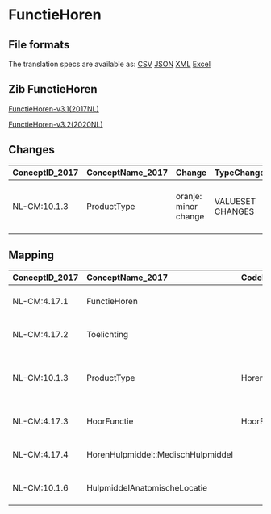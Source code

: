 # FunctieHoren
## File formats

The translation specs are available as: 
[CSV](../csv/FunctieHoren.csv) [JSON](../json/FunctieHoren.json) [XML](../xml/FunctieHoren.xml) [Excel](../excel/FunctieHoren.xlsx)



## Zib FunctieHoren

[FunctieHoren-v3.1(2017NL)](https://zibs.nl/wiki/FunctieHoren-v3.1(2017NL))

[FunctieHoren-v3.2(2020NL)](https://zibs.nl/wiki/FunctieHoren-v3.2(2020NL))









## Changes

| ConceptID_2017   | ConceptName_2017   | Change               | TypeChange       | Impact_heen   | TRANSLATIE_spec_heen                  | Impact_terug   | TRANSLATIE_spec_terug                 | Omschrijving                                |
|:-----------------|:-------------------|:---------------------|:-----------------|:--------------|:--------------------------------------|:---------------|:--------------------------------------|:--------------------------------------------|
| NL-CM:10.1.3     | ProductType        | oranje: minor change | VALUESET CHANGES | Low           | valuesets 2017 -> valueset 2020 regel | Medium         | valuesets 2017 <- valueset 2020 regel | Foutieve Snomed code aangepast in codelijst |

## Mapping

| ConceptID_2017   | ConceptName_2017                   | Codelists_2017               | Change                  | ConceptID_2020   | ConceptName_2020                   | Codelists_2020               | Bits    | Omschrijving                                | TypeChange       | Impact_heen   | TRANSLATIE_spec_heen                  | Impact_terug   | TRANSLATIE_spec_terug                                        |
|:-----------------|:-----------------------------------|:-----------------------------|:------------------------|:-----------------|:-----------------------------------|:-----------------------------|:--------|:--------------------------------------------|:-----------------|:--------------|:--------------------------------------|:---------------|:-------------------------------------------------------------|
| NL-CM:4.17.1     | FunctieHoren                       |                              | groen: geen wijzigingen | NL-CM:4.17.1     | FunctieHoren                       |                              |         |                                             |                  |               |                                       |                |                                                              |
| NL-CM:4.17.2     | Toelichting                        |                              | groen: geen wijzigingen | NL-CM:4.17.2     | Toelichting                        |                              |         |                                             |                  |               |                                       |                | LOINC: 48767-8 Annotation comment [Interpretation] Narrative |
| NL-CM:10.1.3     | ProductType                        | HorenHulpmiddelTypeCodelijst | oranje: minor change    | NL-CM:10.1.3     | ProductType                        | HorenHulpmiddelTypeCodelijst | ZIB-732 | Foutieve Snomed code aangepast in codelijst | VALUESET CHANGES | Low           | valuesets 2017 -> valueset 2020 regel | Medium         | valuesets 2017 <- valueset 2020 regel                        |
| NL-CM:4.17.3     | HoorFunctie                        | HoorFunctieCodelijst         | groen: geen wijzigingen | NL-CM:4.17.3     | HoorFunctie                        | HoorFunctieCodelijst         |         |                                             |                  |               |                                       |                | SNOMED CT: 47078008 Gehoorfunctie                            |
| NL-CM:4.17.4     | HorenHulpmiddel::MedischHulpmiddel |                              | groen: geen wijzigingen | NL-CM:4.17.4     | HorenHulpmiddel::MedischHulpmiddel |                              |         |                                             |                  |               |                                       |                | SNOMED CT: 6012004 Hoortoestel                               |
| NL-CM:10.1.6     | HulpmiddelAnatomischeLocatie       |                              | groen: geen wijzigingen | NL-CM:10.1.6     | HulpmiddelAnatomischeLocatie       |                              |         |                                             |                  |               |                                       |                | SNOMED CT: 363698007 Locatie van bevinding                   |

